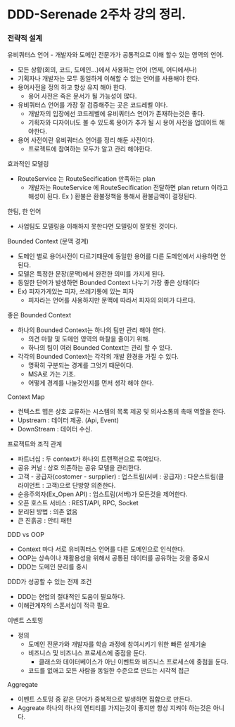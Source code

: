 # DDD-Serenade 2주차 강의 정리.

### 전략적 설계
유비쿼터스 언어 - 개발자와 도메인 전문가가 공통적으로 이해 할수 있는 영역의 언어.
- 모든 상황(회의, 코드, 도메인…)에서 사용하는 언어 (언제, 어디에서나)
- 기획자나 개발자는 모두 동일하게 이해할 수 있는 언어를 사용해야 한다.
- 용어사전을 정의 하고 항상 유지 해야 한다.
    - 용어 사전은 죽은 문서가 될 가능성이 많다. 
- 유비쿼터스 언어를 가장 잘 검증해주는 곳은 코드레벨 이다.
    - 개발자의 입장에선 코드레벨에 유비쿼터스 언어가 존재하는것은 좋다. 
    - 기획자와 디자이너도 볼 수 있도록 용어가 추가 될 시 용어 사전을 업데이트 해야한다.
- 용어 사전이란 유비쿼터스 언어를 정리 해둔 사전이다.
    - 프로젝트에 참여하는 모두가 알고 관리 해야한다.

효과적인 모델링
- RouteService 는 RouteSecification 만족하는 plan
    - 개발자는 RouteService 에 RouteSecification 전달하면 plan return 이라고 해성이 된다.
Ex ) 환불은 환불정책을 통해서 환불금액이 결정된다.

한팀, 한 언어
- 사업팀도 모델링을 이해하지 못한다면 모델링이 잘못된 것이다.

Bounded Context (문맥 경계)
- 도메인 별로 용어사전이 다르기때문에 동일한 용어를 다른 도메인에서 사용하면 안된다.
- 모델은 특정한 문장(문맥)에서 완전한 의미를 가지게 된다.
- 동일한 단어가 발생하면 Bounded Context 나누기 가장 좋은 상태이다
- Ex) 피자가게있는 피자, 쓰레기통에 있는 피자
  - 피자라는 언어를 사용하지만 문맥에 따라서 피자의 의미가 다르다.

좋은 Bounded Context
- 하나의 Bounded Context는 하나의 팀만 관리 해야 한다.
    - 의견 마찰 및 도메인 영역의 마찰을 줄이기 위해.
    - 하나의 팀이 여러 Bounded Context는 관리 할 수 있다.
- 각각의 Bounded Context는 각각의 개발 환경을 가질 수 있다.
    - 명확히 구분되는 경계를 그엇기 때문이다.
    - MSA로 가는 기초.
    - 어떻게 경계를 나눌것인지를 먼저 생각 해야 한다.

Context Map
- 컨텍스트 맵은 상호 교류하는 시스템의 목록 제공 및 의사소통의 촉매 역할을 한다.
- Upstream : 데이터 제공. (Api, Event)
- DownStream : 데이터 수신.

프로젝트와 조직 관계
- 파트너십 : 두 context가 하나의 트랜잭션으로 묶여있다.
- 공유 커널 : 상호 의존하는 공유 모델을 관리한다.
- 고객 - 공급자(costomer - surpplier) : 업스트림(서버 : 공급자) : 다운스트림(클라이언트 : 고객)으로 단방향 의존한다.
- 순응주의자(Ex_Open API) : 업스트림(서버)가 모든것을 제어한다.
- 오픈 호스트 서비스 : REST/API, RPC, Socket
- 분리된 방법 : 의존 없음
- 큰 진흙공 : 안티 패턴

DDD vs OOP
- Context 마다 서로 유비쿼터스 언어를 다른 도메인으로 인식한다.
- OOP는 상속이나 재활용성을 위해서 공통된 데이터를 공유하는 것을 중요시
- DDD는 도메인 분리를 중시

DDD가 성공할 수 있는 전제 조건
- DDD는 현업의 절대적인 도움이 필요하다.
- 이해관계자의 스폰서십이 적극 필요.

이벤트 스토밍
- 정의
    - 도메인 전문가와 개발자를 학습 과정에 참여시키기 위한 빠른 설계기술
    - 비즈니스 및 비즈니스 프로세스에 중점을 둔다.
        - 클래스와 데이터베이스가 아닌 이벤트와 비즈니스 프로세스에 중점을 둔다.
    - 코드를 없애고 모든 사람을 동일한 수준으로 만드는 시각적 접근

Aggregate
- 이벤트 스토밍 중 같은 단어가 중복적으로 발생하면 집합으로 만든다.
- Aggreate 하나의 하나의 엔티티를 가지는것이 좋지만 항상 지켜야 하는것은 아니다.
